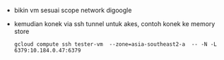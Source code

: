 - bikin vm sesuai scope network digoogle
- kemudian konek via ssh tunnel untuk akes, contoh konek ke memory store

    `gcloud compute ssh tester-vm  --zone=asia-southeast2-a  -- -N -L 6379:10.184.0.47:6379`